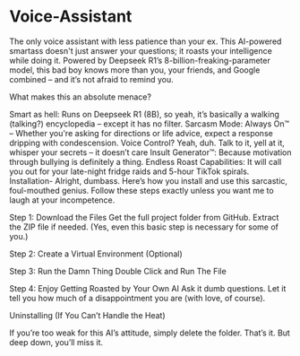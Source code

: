 # Voice-Assistant
The only voice assistant with less patience than your ex. This AI-powered smartass doesn't just answer your questions; it roasts your intelligence while doing it. Powered by Deepseek R1’s 8-billion-freaking-parameter model, this bad boy knows more than you, your friends, and Google combined – and it’s not afraid to remind you.

What makes this an absolute menace?

Smart as hell: Runs on Deepseek R1 (8B), so yeah, it’s basically a walking (talking?) encyclopedia – except it has no filter.
Sarcasm Mode: Always On™ – Whether you're asking for directions or life advice, expect a response dripping with condescension.
Voice Control? Yeah, duh. Talk to it, yell at it, whisper your secrets – it doesn’t care
Insult Generator™: Because motivation through bullying is definitely a thing.
Endless Roast Capabilities: It will call you out for your late-night fridge raids and 5-hour TikTok spirals.
Installation- Alright, dumbass. Here’s how you install and use this sarcastic, foul-mouthed genius. Follow these steps exactly unless you want me to laugh at your incompetence.

Step 1: Download the Files Get the full project folder from GitHub. Extract the ZIP file if needed. (Yes, even this basic step is necessary for some of you.)

Step 2: Create a Virtual Environment (Optional)

Step 3: Run the Damn Thing Double Click and Run The File

Step 4: Enjoy Getting Roasted by Your Own AI Ask it dumb questions. Let it tell you how much of a disappointment you are (with love, of course).

Uninstalling (If You Can’t Handle the Heat)

If you’re too weak for this AI’s attitude, simply delete the folder. That’s it. But deep down, you’ll miss it.
